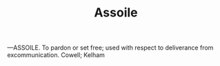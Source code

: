---
title: Assoile
letter: A
permalink: "/definitions/bld-assoile.html"
body: "—ASSOILE. To pardon or set free; used with respect to deliverance from excommunication.
  Cowell; Kelham"
published_at: '2018-07-07'
source: Black's Law Dictionary 2nd Ed (1910)
layout: post
---
